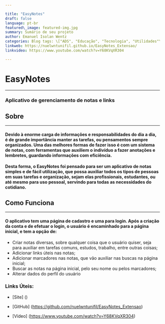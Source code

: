 ```yaml
---

title: "EasyNotes" 
draft: false 
language: pt-br 
featured\_image: featured-img.jpg
summary: Sumário de seu projeto 
author: Emanuel Isolan Wentz
categories: Blog tags: \["ADS", "Educação", "Tecnologia", "Utilidades"\] 
linkweb: https://nuelwntunifil.github.io/EasyNotes_Extensao/  
linkvideo: https://www.youtube.com/watch?v=Y68KVqXR304

---
```






# **EasyNotes**

---

### Aplicativo de gerenciamento de notas e links



## Sobre

---

#### Devido à enorme carga de informações e responsabilidades do dia a dia, é de grande importância manter as tarefas, ou pensamentos sempre organizados.  Uma das melhores formas de fazer isso é com um sistema de notas, com ferramentas que auxiliem o indivíduo a fazer anotações e lembretes, guardando informações com eficiência. 

#### Desta forma, o EasyNotes foi pensado para ser um aplicativo de notas simples e de fácil utilização, que possa auxiliar todos os tipos de pessoas em suas tarefas e organização, sejam elas profissionais, estudantes, ou até mesmo para uso pessoal, servindo para todas as necessidades do cotidiano. 


## Como Funciona

---

#### O aplicativo tem uma página de cadastro e uma para login. Após a criação da conta e de efetuar o login, o usuário é encaminhado para a página inicial, e tem a opção de:

+ Criar notas diversas, sobre qualquer coisa que o usuário quiser, seja para auxiliar em tarefas comuns, estudos, trabalho, entre outras coisas;
+ Adicionar links úteis nas notas;
+ Adicionar marcadores nas notas, que vão auxiliar nas buscas na página inicial;
+ Buscar as notas na página inicial, pelo seu nome ou pelos marcadores;
+ Alterar dados do perfil do usuário


    
### Links Úteis:

+ [Site] ()

+ [GitHub] (https://github.com/nuelwntunifil/EasyNotes_Extensao)

+ [Vídeo] (https://www.youtube.com/watch?v=Y68KVqXR304)




